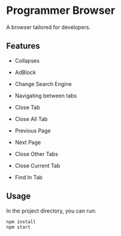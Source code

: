 
# Programmer Browser

A browser tailored for developers.
## Features

- Collapses

- AdBlock

- Change Search Engine
- Navigating between tabs
- Close Tab
- Close All Tab
- Previous Page
- Next Page
- Close Other Tabs
- Close Current Tab
- Find In Tab

## Usage

In the project directory, you can run:

```js
npm install 
npm start
```

